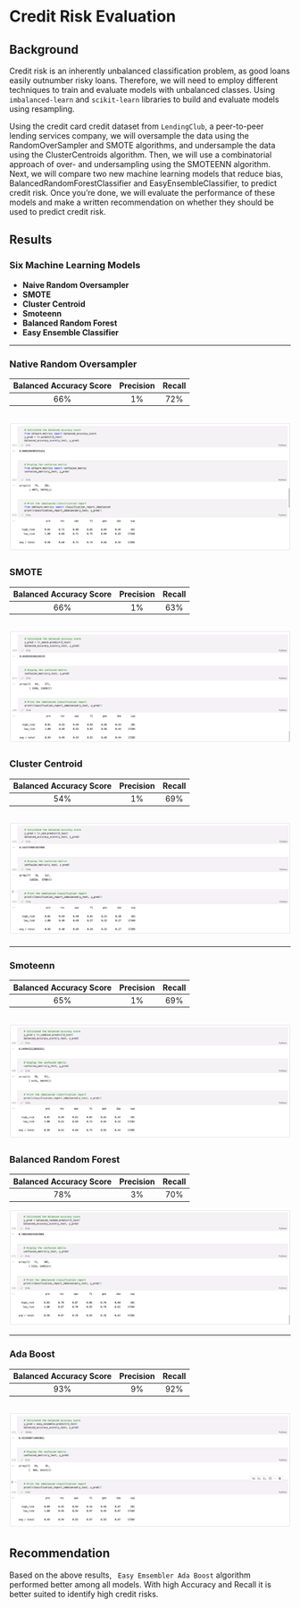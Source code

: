 # Credit Risk Evaluation
## Background
Credit risk is an inherently unbalanced classification problem, as good loans easily outnumber risky loans. Therefore, we will need to employ different techniques to train and evaluate models with unbalanced classes. Using `imbalanced-learn` and `scikit-learn` libraries to build and evaluate models using resampling.

Using the credit card credit dataset from `LendingClub`, a peer-to-peer lending services company, we will oversample the data using the RandomOverSampler and SMOTE algorithms, and undersample the data using the ClusterCentroids algorithm. Then, we will use a combinatorial approach of over- and undersampling using the SMOTEENN algorithm. Next, we will compare two new machine learning models that reduce bias, BalancedRandomForestClassifier and EasyEnsembleClassifier, to predict credit risk. Once you’re done, we will evaluate the performance of these models and make a written recommendation on whether they should be used to predict credit risk.
## Results
### Six Machine Learning Models
- **Naive Random Oversampler**
- **SMOTE**
- **Cluster Centroid**
- **Smoteenn**
- **Balanced Random Forest**
- **Easy Ensemble Classifier**
--- 
### Native Random Oversampler

| **Balanced Accuracy Score** | **Precision** | **Recall** |
|:----------------------------:|:-------------:|:----------:|
|              66%             |       1%      |     72%    |

![Native Random Oversampler](./images/Native_Random_Oversampler.png)
---
### SMOTE

| **Balanced Accuracy Score** | **Precision** | **Recall** |
|:----------------------------:|:-------------:|:----------:|
|              66%             |       1%      |     63%    |

![SMOTE](./images/SMOTE.png)
---
### Cluster Centroid

| **Balanced Accuracy Score** | **Precision** | **Recall** |
|:----------------------------:|:-------------:|:----------:|
|              54%             |       1%      |     69%    |

![ClusterCentroid](./images/ClusterCentroid.png)
---
---
### Smoteenn

| **Balanced Accuracy Score** | **Precision** | **Recall** |
|:----------------------------:|:-------------:|:----------:|
|              65%             |       1%      |     69%    |

![Smoteenn](./images/SMOTEENN.png)
---

### Balanced Random Forest

| **Balanced Accuracy Score** | **Precision** | **Recall** |
|:----------------------------:|:-------------:|:----------:|
|              78%             |       3%      |     70%    |

![RandomForest](./images/Balanced_Random_Forrest.png)

---
### Ada Boost

| **Balanced Accuracy Score** | **Precision** | **Recall** |
|:----------------------------:|:-------------:|:----------:|
|              93%             |       9%      |     92%    |

![AdaBoost](./images/Ada%20Boost%20Classifier.png)
---

## Recommendation
Based on the above results, ` Easy Emsembler Ada Boost` algorithm performed better among all models. With high Accuracy and Recall it is better suited to identify high credit risks.


